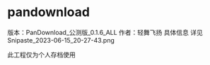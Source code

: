 # pandownload
版本：PanDownload_公测版_0.1.6_ALL
作者：轻舞飞扬 
具体信息 详见Snipaste_2023-06-15_20-27-43.png

此工程仅为个人存档使用
